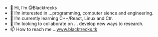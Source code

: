 - 👋 Hi, I’m @Blacktrecks
- 👀 I’m interested in ...programming, computer sience and engineering.
- 🌱 I’m currently learning C++/React, Linux and C#.
- 💞️ I’m looking to collaborate on ... develop new ways to research.
- 📫 How to reach me ...www.blacktrecks.tk

<!---
Blacktrecks/Blacktrecks is a ✨ special ✨ repository because its `README.md` (this file) appears on your GitHub profile.
You can click the Preview link to take a look at your changes.
--->
